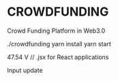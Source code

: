 # CROWDFUNDING

Crowd Funding Platform in Web3.0

./crowdfunding
yarn install
yarn start

47.54 V
// .jsx for React applications

Input update
